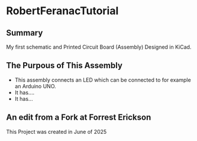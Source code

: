 # RobertFeranacTutorial

## Summary
My first schematic and Printed Circuit Board (Assembly) 
Designed in KiCad.

## The Purpous of This Assembly 
* This assembly connects an LED which can be connected to for example an Arduino UNO.
* It has....
* It has...

## An edit from a Fork at Forrest Erickson
This Project was created in June of 2025

